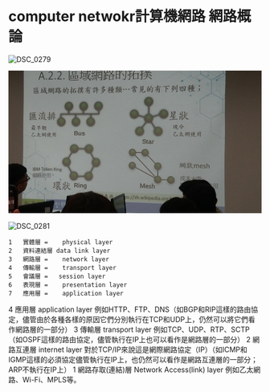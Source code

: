 # computer netwokr計算機網路   網路概論

![DSC_0279](DSC_0279.JPG)

![DSC_0280](DSC_0280.JPG)

![DSC_0281](DSC_0281.JPG)

```
1	實體層 =    physical layer
2	資料連結層 data link layer
3	網路層 =    network layer
4	傳輸層 =    transport layer
5	會議層 =   session layer
6	表現層 =    presentation layer
7	應用層 =    application layer
```
4	應用層
application layer	例如HTTP、FTP、DNS（如BGP和RIP這樣的路由協定，儘管由於各種各樣的原因它們分別執行在TCP和UDP上，仍然可以將它們看作網路層的一部分）
3	傳輸層
transport layer	例如TCP、UDP、RTP、SCTP（如OSPF這樣的路由協定，儘管執行在IP上也可以看作是網路層的一部分）
2	網路互連層
internet layer	對於TCP/IP來說這是網際網路協定（IP）（如ICMP和IGMP這樣的必須協定儘管執行在IP上，也仍然可以看作是網路互連層的一部分；ARP不執行在IP上）
1	網路存取(連結)層
Network Access(link) layer	例如乙太網路、Wi-Fi、MPLS等。







